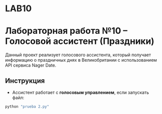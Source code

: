 # LAB10
# Лабораторная работа №10 – Голосовой ассистент (Праздники)

Данный проект реализует голосового ассистента, который получает информацию о праздничных днях в Великобритании с использованием API сервиса Nager Date.

## Инструкция

- Ассистент работает с **голосовым управлением**, если запускать файл:

```bash
python "prueba 2.py"
